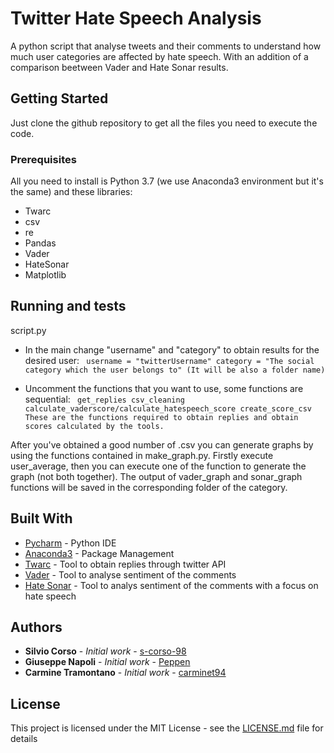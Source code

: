 # Twitter Hate Speech Analysis

A python script that analyse tweets and their comments to understand how much user categories are affected by hate speech. With an addition of a comparison beetween Vader and Hate Sonar results.

## Getting Started
Just clone the github repository to get all the files you need to execute the code.


### Prerequisites

All you need to install is Python 3.7 (we use Anaconda3 environment but it's the same) and these libraries:
* Twarc
* csv
* re
* Pandas
* Vader
* HateSonar
* Matplotlib


## Running and tests

script.py

* In the main change "username" and "category" to obtain results for the desired user:
`
username = "twitterUsername"
category = "The social category which the user belongs to" (It will be also a folder name)`


* Uncomment the functions that you want to use, some functions are sequential:
`
get_replies
csv_cleaning
calculate_vaderscore/calculate_hatespeech_score
create_score_csv 
These are the functions required to obtain replies and obtain scores calculated by the tools.`

After you've obtained a good number of .csv you can generate graphs by using the functions contained in make_graph.py.
Firstly execute user_average, then you can execute one of the function to generate the graph (not both together).
The output of vader_graph and sonar_graph functions will be saved in the corresponding folder of the category.



## Built With

* [Pycharm](https://www.jetbrains.com/pycharm/) - Python IDE
* [Anaconda3](https://www.anaconda.com/) - Package Management
* [Twarc](https://github.com/DocNow/twarc) - Tool to obtain replies through twitter API
* [Vader](https://github.com/cjhutto/vaderSentiment) - Tool to analyse sentiment of the comments
* [Hate Sonar](https://github.com/Hironsan/HateSonar) - Tool to analys sentiment of the comments with a focus on hate speech


## Authors

* **Silvio Corso** - *Initial work* - [s-corso-98](https://github.com/s-corso-98)
* **Giuseppe Napoli** - *Initial work* - [Peppen](https://github.com/Peppen)
* **Carmine Tramontano** - *Initial work* - [carminet94](https://github.com/carminet94)

## License

This project is licensed under the MIT License - see the [LICENSE.md](LICENSE.md) file for details
